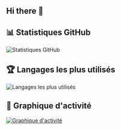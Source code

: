 ## Hi there 👋

<!--
**Shiro1234orihS/Shiro1234orihS** is a ✨ _special_ ✨ repository because its `README.md` (this file) appears on your GitHub profile.

Here are some ideas to get you started:

- 🔭 I’m currently working on ...
- 🌱 I’m currently learning ...
- 👯 I’m looking to collaborate on ...
- 🤔 I’m looking for help with ...
- 💬 Ask me about ...
- 📫 How to reach me: ...
- 😄 Pronouns: ...
- ⚡ Fun fact: ...
-->
## 📊 Statistiques GitHub

![Statistiques GitHub](https://github-readme-stats.vercel.app/api?username=Shiro1234orihS&show_icons=true&theme=radical)

## 🏆 Langages les plus utilisés

![Langages les plus utilisés](https://github-readme-stats.vercel.app/api/top-langs/?username=Shiro1234orihS&layout=compact&theme=radical)

## 🚀 Graphique d'activité

[![Graphique d'activité](https://github-readme-activity-graph.vercel.app/graph?username=Shiro1234orihS&theme=dracula)](https://github.com/ashutosh00710/github-readme-activity-graph)
